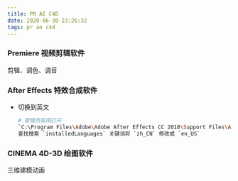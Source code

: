 ```yaml
---
title: PR AE C4D
date: 2020-06-30 23:26:32
tags: pr ae c4d
---
```


### Premiere 视频剪辑软件

剪辑、调色、调音

### After Effects 特效合成软件

- 切换到英文

    ```sh
    # 管理员权限打开  
    `C:\Program Files\Adobe\Adobe After Effects CC 2018\Support Files\AMT\application.xml`  
    查找搜索 `installedLanguages` 关键词将 `zh_CN` 修改成 `en_US`
    ```

### CINEMA 4D-3D 绘图软件

三维建模动画
